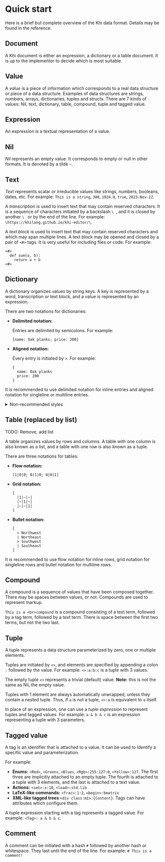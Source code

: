 # Quick start

Here is a brief but complete overview of the Khi data format. Details may be found
in the reference.

## Document

A Khi document is either an expression, a dictionary or a table document. It is up
to the implementor to decide which is most suitable.

## Value

A *value* is a piece of information which corresponds to a real data structure or
piece of a data structure. Examples of data structures are strings, numbers, arrays,
dictionaries, tuples and structs. There are 7 kinds of values: Nil, text, dictionary,
table, compound, tuple and tagged value.

## Expression

An expression is a textual representation of a value.

## Nil

*Nil* represents an empty value. It corresponds to empty or null in other formats.
It is denoted by a tilde `~`.

## Text

*Text* represents scalar or irreducible values like strings, numbers, booleans, dates,
etc. For example: `This is a string`, `300`, `1024.0`, `true`, `2023-Nov-12`.

A *transcription* is used to insert text that may contain reserved characters. It is
a sequence of characters initiated by a backslash `\ `, and it is closed by another
`\ ` or by the end of the line. For example: `\https://khilang.github.io/khi-editor/\`.

A *text block* is used to insert text that may contain reserved characters and which
may span multiple lines. A text block may be opened and closed by a pair of `<#>`
tags. It is very useful for including files or code. For example:
```
<#>
  def sum(a, b):
    return a + b
<#>
```

## Dictionary

A dictionary organizes values by string keys. A key is represented by a word, transcription
or text block, and a value is represented by an expression.

There are two notations for dictionaries:
- **Delimited notation:**

  Entries are delimited by semicolons. For example:
  ```
  {name: Oak planks; price: 200}
  ```
- **Aligned notation:**

  Every entry is initiated by `>`. For example:
  ```
  {
    name: Oak planks
    price: 200
  }
  ```

It is recommended to use delimited notation for inline entries and aligned notation for
singleline or multiline entries.

<details>
<summary>Non-recommended styles</summary>
The following syntax is allowed, but it is recommended to use aligned notation:

```
{
  name: Oak planks;
  price: 200;
}
```

The following is allowed but not recommended, since it is hard to read:

```
{ name: Oak planks price: 200 }
```

</details>

## Table (replaced by list)

TODO: Remove, add list

A table organizes values by rows and columns. A table with one column is also known
as a list, and a table with one row is also known as a tuple.

There are three notations for tables:
- **Flow notation:**
  ```
  [1|0|0; 0|1|0; 0|0|1]
  ```
- **Grid notation:**
  ```
  [
    |1|~|~|
    |~|1|~|
    |~|~|1|
  ]
  ```
- **Bullet notation:**
  ```
  [
    > Northwest
    | Northeast
    > Southwest
    | Southeast
  ]
  ```

It is recommended to use flow notation for inline rows, grid notation for singleline
rows and bullet notation for multiline rows.

## Compound

A compound is a sequence of values that have been composed together. There may be
spaces between values, or not. Compounds are used to represent markup.

`This is a <br>compound` is a compound consisting of a text term, followed
by a tag term, followed by a text term. There is space between the first two
terms, but not the two last.

## Tuple

A tuple represents a data structure parameterized by zero, one or multiple elements.

Tuples are initiated by `<>`, and elements are specified by appending a colon `:`
followed by the value. For example: `<>:a:b:c` is a tuple with 3 values.

The empty tuple `<>` represents a trivial (default) value. **Note:** this is not the same
as Nil, the empty value.

Tuples with 1 element are always automatically unwrapped, unless they contain a nested
tuple. Thus, if `a` is not a tuple, `<>:a` is equivalent to `a`
itself.

In place of an expression, one can use a *tuple expression* to represent tuples and
tagged values. For example: `a & b & c` is an expression representing a tuple with
3 parameters.

## Tagged value

A tag is an identifier that is attached to a value. It can be used to identify a specific
value and parameterization.

For example:

- **Enums:**
  `<Red>`, `<Green>`, `<Blue>`, `<Rgb>:255:127:0`, `<Yellow>:127`. The first three
  are implicitly attached to an empty tuple. The fourth is attached to a tuple with
  3 elements, and the last is attached to a text value.
- **Actions:**
  `<set>:x:10`, `<load>:std.lib`
- **LaTeX-like commands:**
  `<frac>:1:2`, `<begin>:bmatrix`
- **XML-like tagged trees**
  `<div class:m1>:{Content}`. Tags can have attributes which configure them.

A tuple expression starting with a tag represents a tagged value. For example:
`<Tag>: a & b & c`.

## Comment

A comment can be initiated with a hash `#` followed by another hash or whitespace. They
last until the end of the line. For example:
`# This is a comment!`
